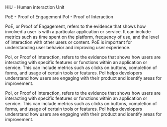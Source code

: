 HiU - Human interaction Unit

PoE - Proof of Engagement
PoI - Proof of Interaction

PoE, or Proof of Engagement, refers to the evidence that shows how involved a user is with a particular application or service. It can include metrics such as time spent on the platform, frequency of use, and the level of interaction with other users or content. PoE is important for understanding user behavior and improving user experience.

PoI, or Proof of Interaction, refers to the evidence that shows how users are interacting with specific features or functions within an application or service. This can include metrics such as clicks on buttons, completion of forms, and usage of certain tools or features. PoI helps developers understand how users are engaging with their product and identify areas for improvement.

PoI, or Proof of Interaction, refers to the evidence that shows how users are interacting with specific features or functions within an application or service. This can include metrics such as clicks on buttons, completion of forms, and usage of certain tools or features. PoI helps developers understand how users are engaging with their product and identify areas for improvement.



